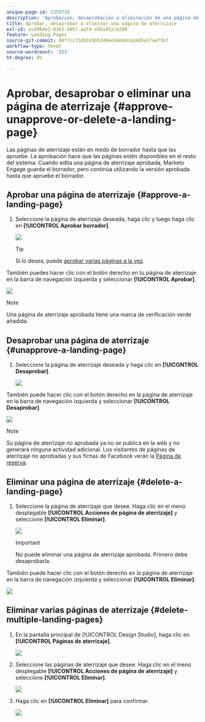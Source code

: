 ```yaml
---
unique-page-id: 2359710
description: 'Aprobación, desaprobación o eliminación de una página de aterrizaje: documentos de Marketo, documentación del producto'
title: Aprobar, desaprobar o eliminar una página de aterrizaje
exl-id: ecd964e2-8363-495f-aaf0-e5ba452cb280
feature: Landing Pages
source-git-commit: 40f7cc71d816505149ee56b8dca34b5e17ae75b7
workflow-type: tm+mt
source-wordcount: '253'
ht-degree: 0%

---
```


# Aprobar, desaprobar o eliminar una página de aterrizaje {#approve-unapprove-or-delete-a-landing-page}

Las páginas de aterrizaje están en modo de borrador hasta que las apruebe. La aprobación hace que las páginas estén disponibles en el resto del sistema. Cuando edita una página de aterrizaje aprobada, Marketo Engage guarda el borrador, pero continúa utilizando la versión aprobada hasta que apruebe el borrador.

## Aprobar una página de aterrizaje {#approve-a-landing-page}

1. Seleccione la página de aterrizaje deseada, haga clic y luego haga clic en **[!UICONTROL Aprobar borrador]**.

   ![](assets/approve-unapprove-or-delete-a-landing-page-1.png)

   >[!TIP]
   >
   >Si lo desea, puede [aprobar varias páginas a la vez](/help/marketo/product-docs/demand-generation/landing-pages/landing-page-actions/approve-multiple-landing-pages-at-once.md).

También puedes hacer clic con el botón derecho en tu página de aterrizaje en la barra de navegación izquierda y seleccionar **[!UICONTROL Aprobar]**.

![](assets/approve-unapprove-or-delete-a-landing-page-2.png)

>[!NOTE]
>
>Una página de aterrizaje aprobada tiene una marca de verificación verde añadida.

## Desaprobar una página de aterrizaje {#unapprove-a-landing-page}

1. Seleccione la página de aterrizaje deseada y haga clic en **[!UICONTROL Desaprobar]**.

   ![](assets/approve-unapprove-or-delete-a-landing-page-3.png)

También puede hacer clic con el botón derecho en la página de aterrizaje en la barra de navegación izquierda y seleccionar **[!UICONTROL Desaprobar]**.

![](assets/approve-unapprove-or-delete-a-landing-page-4.png)

>[!NOTE]
>
>Su página de aterrizaje no aprobada ya no se publica en la web y no generará ninguna actividad adicional. Los visitantes de páginas de aterrizaje no aprobadas y sus fichas de Facebook verán la [Página de reserva](/help/marketo/product-docs/administration/settings/set-a-fallback-page.md).

## Eliminar una página de aterrizaje {#delete-a-landing-page}

1. Seleccione la página de aterrizaje que desee. Haga clic en el menú desplegable **[!UICONTROL Acciones de página de aterrizaje]** y seleccione **[!UICONTROL Eliminar]**.

   ![](assets/approve-unapprove-or-delete-a-landing-page-5.png)

   >[!IMPORTANT]
   >
   >No puede eliminar una página de aterrizaje aprobada. Primero debe desaprobarla.

También puede hacer clic con el botón derecho en la página de aterrizaje en la barra de navegación izquierda y seleccionar **[!UICONTROL Eliminar]**.

![](assets/approve-unapprove-or-delete-a-landing-page-6.png)

## Eliminar varias páginas de aterrizaje {#delete-multiple-landing-pages}

1. En la pantalla principal de [!UICONTROL Design Studio], haga clic en **[!UICONTROL Páginas de aterrizaje]**.

   ![](assets/approve-unapprove-or-delete-a-landing-page-7.png)

1. Seleccione las páginas de aterrizaje que desee. Haga clic en el menú desplegable **[!UICONTROL Acciones de página de aterrizaje]** y seleccione **[!UICONTROL Eliminar]**.

   ![](assets/approve-unapprove-or-delete-a-landing-page-8.png)

1. Haga clic en **[!UICONTROL Eliminar]** para confirmar.

   ![](assets/approve-unapprove-or-delete-a-landing-page-9.png)
